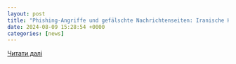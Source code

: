 ```yaml
---
layout: post
title: "Phishing-Angriffe und gefälschte Nachrichtenseiten: Iranische Hacker infiltrieren US-Wahlkampf, warnt Microsoft - FOCUS online"
date: 2024-08-09 15:28:54 +0000
categories: [news]
---
```


[Читати далі](https://www.focus.de/politik/ausland/phishing-angriffe-und-gefaelschte-nachrichtenseiten-iranische-hacker-infiltrieren-us-wahlkampf-warnt-microsoft_id_260210048.html)
